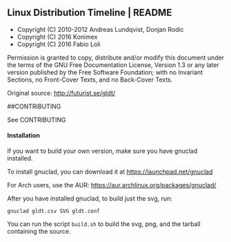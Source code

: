 Linux Distribution Timeline | README
------------------------------------

* Copyright (C) 2010-2012 Andreas Lundqvist, Donjan Rodic
* Copyright (C) 2016 Konimex
* Copyright (C) 2016 Fabio Loli

Permission is granted to copy, distribute and/or modify this document
under the terms of the GNU Free Documentation License, Version 1.3 or
any later version published by the Free Software Foundation; with no
Invariant Sections, no Front-Cover Texts, and no Back-Cover Texts.

Original source: http://futurist.se/gldt/

##CONTRIBUTING

See CONTRIBUTING

#### Installation

If you want to build your own version, make sure you have gnuclad
installed.

To install gnuclad, you can download it at https://launchpad.net/gnuclad

For Arch users, use the AUR: https://aur.archlinux.org/packages/gnuclad/

After you have installed gnuclad, to build just the svg, run:

    gnuclad gldt.csv SVG gldt.conf

You can run the script `build.sh` to build the svg, png, and the tarball
containing the source.
